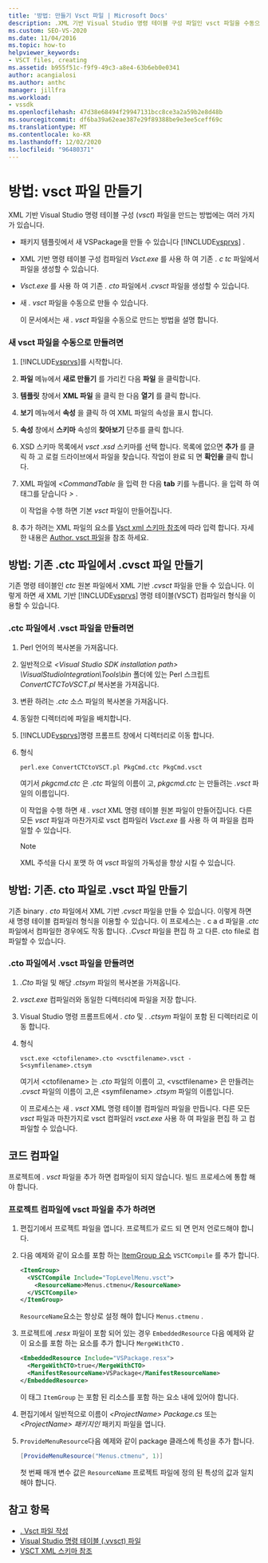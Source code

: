 ```yaml
---
title: '방법: 만들기 Vsct 파일 | Microsoft Docs'
description: .XML 기반 Visual Studio 명령 테이블 구성 파일인 vsct 파일을 수동으로 만드는 방법에 대해 알아봅니다.
ms.custom: SEO-VS-2020
ms.date: 11/04/2016
ms.topic: how-to
helpviewer_keywords:
- VSCT files, creating
ms.assetid: b955f51c-f9f9-49c3-a8e4-63b6eb0e0341
author: acangialosi
ms.author: anthc
manager: jillfra
ms.workload:
- vssdk
ms.openlocfilehash: 47d38e68494f29947131bcc8ce3a2a59b2e8d48b
ms.sourcegitcommit: df6ba39a62eae387e29f89388be9e3ee5ceff69c
ms.translationtype: MT
ms.contentlocale: ko-KR
ms.lasthandoff: 12/02/2020
ms.locfileid: "96480371"
---
```

# <a name="how-to-create-a-vsct-file"></a>방법: vsct 파일 만들기

XML 기반 Visual Studio 명령 테이블 구성 (*vsct*) 파일을 만드는 방법에는 여러 가지가 있습니다.

- 패키지 템플릿에서 새 VSPackage을 만들 수 있습니다 [!INCLUDE[vsprvs](../../code-quality/includes/vsprvs_md.md)] .

- XML 기반 명령 테이블 구성 컴파일러 *Vsct.exe* 를 사용 하 여 기존 *. c tc* 파일에서 파일을 생성할 수 있습니다.

- *Vsct.exe* 를 사용 하 여 기존 *. cto* 파일에서 *.cvsct* 파일을 생성할 수 있습니다.

- 새 *. vsct* 파일을 수동으로 만들 수 있습니다.

  이 문서에서는 새 *. vsct* 파일을 수동으로 만드는 방법을 설명 합니다.

### <a name="to-manually-create-a-new-vsct-file"></a>새 vsct 파일을 수동으로 만들려면

1. [!INCLUDE[vsprvs](../../code-quality/includes/vsprvs_md.md)]를 시작합니다.

2. **파일** 메뉴에서 **새로 만들기** 를 가리킨 다음 **파일** 을 클릭합니다.

3. **템플릿** 창에서 **XML 파일** 을 클릭 한 다음 **열기** 를 클릭 합니다.

4. **보기** 메뉴에서 **속성** 을 클릭 하 여 XML 파일의 속성을 표시 합니다.

5. **속성** 창에서 **스키마** 속성의 **찾아보기** 단추를 클릭 합니다.

6. XSD 스키마 목록에서 *vsct .xsd* 스키마를 선택 합니다. 목록에 없으면 **추가** 를 클릭 하 고 로컬 드라이브에서 파일을 찾습니다. 작업이 완료 되 면 **확인을** 클릭 합니다.

7. XML 파일에 *<CommandTable* 을 입력 한 다음 **tab** 키를 누릅니다. 을 입력 하 여 태그를 닫습니다 *>* .

    이 작업을 수행 하면 기본 *vsct* 파일이 만들어집니다.

8. 추가 하려는 XML 파일의 요소를 [Vsct xml 스키마 참조](../../extensibility/vsct-xml-schema-reference.md)에 따라 입력 합니다. 자세한 내용은 [Author. vsct 파일](../../extensibility/internals/authoring-dot-vsct-files.md)을 참조 하세요.

<a name="how-to-create-a-dot-vsct-file-from-an-existing-dot-ctc-file"></a>

## <a name="how-to-create-a-vsct-file-from-an-existing-ctc-file"></a>방법: 기존 .ctc 파일에서 .cvsct 파일 만들기

기존 명령 테이블인 *ctc* 원본 파일에서 XML 기반 *.cvsct* 파일을 만들 수 있습니다. 이렇게 하면 새 XML 기반 [!INCLUDE[vsprvs](../../code-quality/includes/vsprvs_md.md)] 명령 테이블(VSCT) 컴파일러 형식을 이용할 수 있습니다.

### <a name="to-create-a-vsct-file-from-a-ctc-file"></a>.ctc 파일에서 .vsct 파일을 만들려면

1. Perl 언어의 복사본을 가져옵니다.

2. 일반적으로 *\<Visual Studio SDK installation path> \VisualStudioIntegration\Tools\bin* 폴더에 있는 Perl 스크립트 *ConvertCTCToVSCT.pl* 복사본을 가져옵니다.

3. 변환 하려는 *.ctc* 소스 파일의 복사본을 가져옵니다.

4. 동일한 디렉터리에 파일을 배치합니다.

5. [!INCLUDE[vsprvs](../../code-quality/includes/vsprvs_md.md)]명령 프롬프트 창에서 디렉터리로 이동 합니다.

6. 형식

   ```
   perl.exe ConvertCTCtoVSCT.pl PkgCmd.ctc PkgCmd.vsct
   ```

    여기서 *pkgcmd.ctc* 은 *.ctc* 파일의 이름이 고, *pkgcmd.ctc* 는 만들려는 *.vsct* 파일의 이름입니다.

    이 작업을 수행 하면 새 *. vsct* XML 명령 테이블 원본 파일이 만들어집니다. 다른 모든 *vsct* 파일과 마찬가지로 vsct 컴파일러 *Vsct.exe* 를 사용 하 여 파일을 컴파일할 수 있습니다.

   > [!NOTE]
   > XML 주석을 다시 포맷 하 여 *vsct* 파일의 가독성을 향상 시킬 수 있습니다.

<a name="how-to-create-a-dot-vsct-file-from-an-existing-dot-cto-file"></a>

## <a name="how-to-create-a-vsct-file-from-an-existing-cto-file"></a>방법: 기존. cto 파일로 .vsct 파일 만들기

기존 binary *. cto* 파일에서 XML 기반 *.cvsct* 파일을 만들 수 있습니다. 이렇게 하면 새 명령 테이블 컴파일러 형식을 이용할 수 있습니다. 이 프로세스는 *.* c a d 파일을 *.ctc* 파일에서 컴파일한 경우에도 작동 합니다. *.Cvsct* 파일을 편집 하 고 다른. cto file로 컴파일할 수 있습니다.

### <a name="to-create-a-vsct-file-from-a-cto-file"></a>.cto 파일에서 .vsct 파일을 만들려면

1. *.Cto* 파일 및 해당 *.ctsym* 파일의 복사본을 가져옵니다.

2. *vsct.exe* 컴파일러와 동일한 디렉터리에 파일을 저장 합니다.

3. Visual Studio 명령 프롬프트에서 *. cto* 및 *. .ctsym* 파일이 포함 된 디렉터리로 이동 합니다.

4. 형식

    ```
    vsct.exe <ctofilename>.cto <vsctfilename>.vsct -S<symfilename>.ctsym
    ```

     여기서 \<ctofilename\> 는 *.cto* 파일의 이름이 고, \<vsctfilename\> 은 만들려는 *.cvsct* 파일의 이름이 고,은 \<symfilename\> *.ctsym* 파일의 이름입니다.

     이 프로세스는 새 *. vsct* XML 명령 테이블 컴파일러 파일을 만듭니다. 다른 모든 *vsct* 파일과 마찬가지로 vsct 컴파일러 *vsct.exe* 사용 하 여 파일을 편집 하 고 컴파일할 수 있습니다.

## <a name="compile-the-code"></a>코드 컴파일
 프로젝트에 *. vsct* 파일을 추가 하면 컴파일이 되지 않습니다. 빌드 프로세스에 통합 해야 합니다.

### <a name="to-add-a-vsct-file-to-project-compilation"></a>프로젝트 컴파일에 vsct 파일을 추가 하려면

1. 편집기에서 프로젝트 파일을 엽니다. 프로젝트가 로드 되 면 먼저 언로드해야 합니다.

2. 다음 예제와 같이 요소를 포함 하는 [ItemGroup 요소](../../msbuild/itemgroup-element-msbuild.md) `VSCTCompile` 를 추가 합니다.

    ```xml
    <ItemGroup>
      <VSCTCompile Include="TopLevelMenu.vsct">
        <ResourceName>Menus.ctmenu</ResourceName>
      </VSCTCompile>
    </ItemGroup>

    ```

     `ResourceName`요소는 항상로 설정 해야 합니다 `Menus.ctmenu` .

3. 프로젝트에 *.resx* 파일이 포함 되어 있는 경우 `EmbeddedResource` 다음 예제와 같이 요소를 포함 하는 요소를 추가 합니다 `MergeWithCTO` .

    ```xml
    <EmbeddedResource Include="VSPackage.resx">
      <MergeWithCTO>true</MergeWithCTO>
      <ManifestResourceName>VSPackage</ManifestResourceName>
    </EmbeddedResource>

    ```

     이 태그 `ItemGroup` 는 포함 된 리소스를 포함 하는 요소 내에 있어야 합니다.

4. 편집기에서 일반적으로 이름이 *\<ProjectName\> Package.cs* 또는 *\<ProjectName\> 패키지인* 패키지 파일을 엽니다.

5. `ProvideMenuResource`다음 예제와 같이 package 클래스에 특성을 추가 합니다.

    ```csharp
    [ProvideMenuResource("Menus.ctmenu", 1)]
    ```

     첫 번째 매개 변수 값은 `ResourceName` 프로젝트 파일에 정의 된 특성의 값과 일치 해야 합니다.

## <a name="see-also"></a>참고 항목
- [. Vsct 파일 작성](../../extensibility/internals/authoring-dot-vsct-files.md)
- [Visual Studio 명령 테이블 (.vvsct) 파일](../../extensibility/internals/visual-studio-command-table-dot-vsct-files.md)
- [VSCT XML 스키마 참조](../../extensibility/vsct-xml-schema-reference.md)

